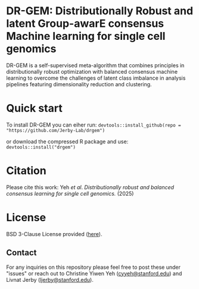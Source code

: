 # DR-GEM: Distributionally Robust and latent Group-awarE consensus Machine learning for single cell genomics

DR-GEM is a  self-supervised meta-algorithm that combines principles in distributionally robust optimization with balanced consensus machine learning to overcome the challenges of latent class imbalance in analysis pipelines featuring dimensionality reduction and clustering.

# **Quick start**

To install DR-GEM you can eiher run: 
`devtools::install_github(repo = "https://github.com/Jerby-Lab/drgem")`

or download the compressed R package and use: 
`devtools::install("drgem")`

# **Citation**
Please cite this work: Yeh _et al_. *Distributionally robust and balanced consensus learning for single cell genomics.* (2025)

# **License** 

BSD 3-Clause License provided ([here](https://github.com/Jerby-Lab/drgem/blob/main/LICENSE)).

## **Contact**

For any inquiries on this repository please feel free to post these under "issues" or reach out to Christine Yiwen Yeh ([cyyeh@stanford.edu](cyyeh@stanford.edu)) and Livnat Jerby ([ljerby@stanford.edu](ljerby@stanford.edu)).
